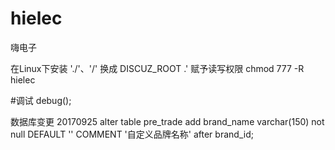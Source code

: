 # hielec
嗨电子

在Linux下安装
'./'、'/' 换成 DISCUZ_ROOT .'
赋予读写权限
chmod 777 -R hielec



#调试
debug();


数据库变更
20170925
alter table pre_trade add brand_name varchar(150) not null DEFAULT '' COMMENT '自定义品牌名称' after brand_id;
